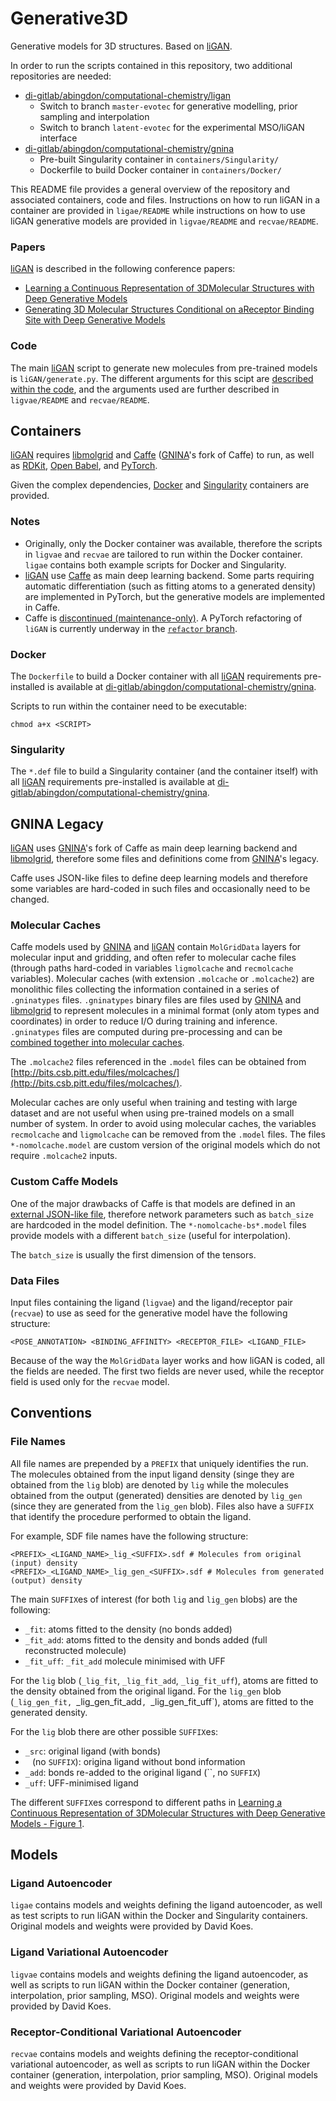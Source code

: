 # Generative3D

Generative models for 3D structures. Based on [liGAN](https://github.com/mattragoza/liGAN).

In order to run the scripts contained in this repository, two additional repositories are needed:

* [di-gitlab/abingdon/computational-chemistry/ligan](https://di-gitlab/abingdon/computational-chemistry/ligan)
  * Switch to branch `master-evotec` for generative modelling, prior sampling and interpolation
  * Switch to branch `latent-evotec` for the experimental MSO/liGAN interface
* [di-gitlab/abingdon/computational-chemistry/gnina](https://di-gitlab/abingdon/computational-chemistry/gnina)
  * Pre-built Singularity container in `containers/Singularity/`
  * Dockerfile to build Docker container in `containers/Docker/` 

This README file provides a general overview of the repository and associated containers, code and files. Instructions on how to run liGAN in a container are provided in `ligae/README` while instructions on how to use liGAN generative models are provided in `ligvae/README` and `recvae/README`.

### Papers

[liGAN](https://github.com/mattragoza/liGAN) is described in the following conference papers:
* [Learning a Continuous Representation of 3DMolecular Structures with Deep Generative Models](https://arxiv.org/pdf/2010.08687.pdf)
* [Generating 3D Molecular Structures Conditional on aReceptor Binding Site with Deep Generative Models](https://arxiv.org/pdf/2010.14442.pdf)

### Code

The main [liGAN](https://github.com/mattragoza/liGAN) script to generate new molecules from pre-trained models is `liGAN/generate.py`. The different arguments for this scipt are [described within the code](https://github.com/mattragoza/liGAN/blob/6f235f2e998614c643f01361299d7560a1106c42/generate.py#L2262-L2320), and the arguments used are further described in `ligvae/README` and `recvae/README`.

## Containers

[liGAN](https://github.com/mattragoza/liGAN) requires [libmolgrid](https://github.com/gnina/libmolgrid) and [Caffe](https://caffe.berkeleyvision.org/) ([GNINA](https://github.com/gnina/gnina)'s fork of Caffe) to run, as well as [RDKit](https://github.com/rdkit/rdkit), [Open Babel](https://github.com/openbabel/openbabel), and [PyTorch](https://pytorch.org/).

Given the complex dependencies, [Docker](https://www.docker.com/) and [Singularity](https://sylabs.io/singularity/) containers are provided.

### Notes

* Originally, only the Docker container was available, therefore the scripts in `ligvae` and `recvae` are tailored to run within the Docker container. `ligae` contains both example scripts for Docker and Singularity.
* [liGAN](https://github.com/mattragoza/liGAN) use [Caffe](https://caffe.berkeleyvision.org/) as main deep learning backend. Some parts requiring automatic differentiation (such as fitting atoms to a generated density) are implemented in PyTorch, but the generative models are implemented in Caffe. 
* Caffe is [discontinued (maintenance-only)](https://github.com/BVLC/caffe/releases/tag/1.0). A PyTorch refactoring of `liGAN` is currently underway in the [`refactor` branch](https://github.com/mattragoza/liGAN/tree/refactor).

### Docker

The `Dockerfile` to build a Docker container with all [liGAN](https://github.com/mattragoza/liGAN) requirements pre-installed is available at [di-gitlab/abingdon/computational-chemistry/gnina](https://di-gitlab/abingdon/computational-chemistry/gnina).

Scripts to run within the container need to be executable:
```
chmod a+x <SCRIPT>
```

### Singularity

The `*.def` file to build a Singularity container (and the container itself) with all [liGAN](https://github.com/mattragoza/liGAN) requirements pre-installed is available at [di-gitlab/abingdon/computational-chemistry/gnina](https://di-gitlab/abingdon/computational-chemistry/gnina).

## GNINA Legacy

[liGAN](https://github.com/mattragoza/liGAN) uses [GNINA](https://github.com/gnina/gnina)'s fork of Caffe as main deep learning backend and [libmolgrid](https://github.com/gnina/libmolgrid), therefore some files and definitions come from [GNINA](https://github.com/gnina/gnina)'s legacy.

Caffe uses JSON-like files to define deep learning models and therefore some variables are hard-coded in such files and occasionally need to be changed.

### Molecular Caches

Caffe models used by [GNINA](https://github.com/gnina/gnina) and [liGAN](https://github.com/mattragoza/liGAN) contain `MolGridData` layers for molecular input and gridding, and often refer to molecular cache files (through paths hard-coded in variables `ligmolcache` and `recmolcache` variables). Molecular caches (with extension `.molcache` or `.molcache2`) are monolithic files collecting the information contained in a series of `.gninatypes` files. `.gninatypes` binary files are files used by [GNINA](https://github.com/gnina/gnina) and [libmolgrid](https://github.com/gnina/libmolgrid) to represent molecules in a minimal format (only atom types and coordinates) in order to reduce I/O during training and inference. `.gninatypes` files are computed during pre-processing and can be [combined together into molecular caches](https://github.com/gnina/scripts/blob/master/create_caches2.py).

The `.molcache2` files referenced in the `.model` files can be obtained from [http://bits.csb.pitt.edu/files/molcaches/](http://bits.csb.pitt.edu/files/molcaches/).

Molecular caches are only useful when training and testing with large dataset and are not useful when using pre-trained models on a small number of system. In order to avoid using molecular caches, the variables `recmolcache` and `ligmolcache` can be removed from the `.model` files. The files `*-nomolcache.model` are custom version of the original models which do not require `.molcache2` inputs.

### Custom Caffe Models

One of the major drawbacks of Caffe is that models are defined in an [external JSON-like file](https://caffe.berkeleyvision.org/tutorial/net_layer_blob.html), therefore network parameters such as `batch_size` are hardcoded in the model definition. The `*-nomolcache-bs*.model` files provide models with a different `batch_size` (useful for interpolation).

The `batch_size` is usually the first dimension of the tensors.

### Data Files

Input files containing the ligand (`ligvae`) and the ligand/receptor pair (`recvae`) to use as seed for the generative model have the following structure:
```
<POSE_ANNOTATION> <BINDING_AFFINITY> <RECEPTOR_FILE> <LIGAND_FILE>
```

Because of the way the `MolGridData` layer works and how liGAN is coded, all the fields are needed. The first two fields are never used, while the receptor field is used only for the `recvae` model.

## Conventions

### File Names

All file names are prepended by a `PREFIX` that uniquely identifies the run. The molecules obtained from the input ligand density (singe they are obtained from the `lig` blob) are denoted by `lig` while the molecules obtained from the output (generated) densities are denoted by `lig_gen` (since they are generated from the `lig_gen` blob). Files also have a `SUFFIX` that identify the procedure performed to obtain the ligand.

For example, SDF file names have the following structure:
```
<PREFIX>_<LIGAND_NAME>_lig_<SUFFIX>.sdf # Molecules from original (input) density
<PREFIX>_<LIGAND_NAME>_lig_gen_<SUFFIX>.sdf # Molecules from generated (output) density
```

The main `SUFFIX`es of interest (for both `lig` and `lig_gen` blobs) are the following:
* `_fit`: atoms fitted to the density (no bonds added)
* `_fit_add`: atoms fitted to the density and bonds added (full reconstructed molecule)
* `_fit_uff`: `_fit_add` molecule minimised with UFF

For the `lig` blob (`_lig_fit`, `_lig_fit_add`, `_lig_fit_uff`), atoms are fitted to the density obtained from the original ligand. For the `lig_gen` blob (`_lig_gen_fit, `_lig_gen_fit_add`, `_lig_gen_fit_uff`), atoms are fitted to the generated density.

For the `lig` blob there are other possible `SUFFIX`es:
* `_src`: original ligand (with bonds)
* ` ` (no `SUFFIX`): origina ligand without bond information
* `_add`: bonds re-added to the original ligand (``, no `SUFFIX`)
* `_uff`: UFF-minimised ligand


The different `SUFFIX`es correspond to different paths in [Learning a Continuous Representation of 3DMolecular Structures with Deep Generative Models - Figure 1](https://arxiv.org/pdf/2010.08687.pdf).

## Models

### Ligand Autoencoder

`ligae` contains models and weights defining the ligand autoencoder, as well as test scripts to run liGAN within the Docker and Singularity containers. Original models and weights were provided by David Koes.

### Ligand Variational Autoencoder

`ligvae` contains models and weights defining the ligand autoencoder, as well as scripts to run liGAN within the Docker container (generation, interpolation, prior sampling, MSO). Original models and weights were provided by David Koes.


### Receptor-Conditional Variational Autoencoder

`recvae` contains models and weights defining the receptor-conditional variational autoencoder, as well as scripts to run liGAN within the Docker container (generation, interpolation, prior sampling, MSO). Original models and weights were provided by David Koes.


